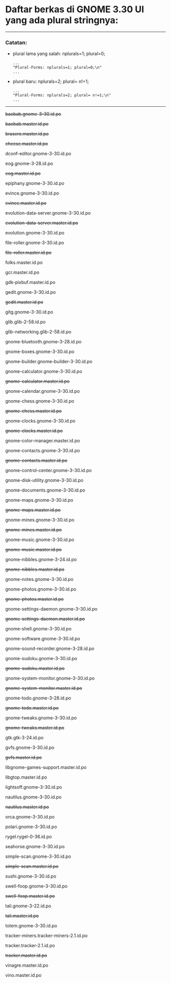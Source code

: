 # Daftar berkas di GNOME 3.30 UI yang ada plural stringnya:

___
### Catatan:

* plural lama yang salah: nplurals=1; plural=0;

	```
	...
	"Plural-Forms: nplurals=1; plural=0;\n"
	...
	```

* plural baru: nplurals=2; plural= n!=1;

	```
	...
	"Plural-Forms: nplurals=2; plural= n!=1;\n"
	...
	```

___

~~baobab.gnome-3-30.id.po~~

~~baobab.master.id.po~~

~~brasero.master.id.po~~

~~cheese.master.id.po~~

dconf-editor.gnome-3-30.id.po

eog.gnome-3-28.id.po

~~eog.master.id.po~~

epiphany.gnome-3-30.id.po

evince.gnome-3-30.id.po

~~evince.master.id.po~~

evolution-data-server.gnome-3-30.id.po

~~evolution-data-server.master.id.po~~

evolution.gnome-3-30.id.po

file-roller.gnome-3-30.id.po

~~file-roller.master.id.po~~

folks.master.id.po

gcr.master.id.po

gdk-pixbuf.master.id.po

gedit.gnome-3-30.id.po

~~gedit.master.id.po~~

gitg.gnome-3-30.id.po

glib.glib-2-58.id.po

glib-networking.glib-2-58.id.po

gnome-bluetooth.gnome-3-28.id.po

gnome-boxes.gnome-3-30.id.po

gnome-builder.gnome-builder-3-30.id.po

gnome-calculator.gnome-3-30.id.po

~~gnome-calculator.master.id.po~~

gnome-calendar.gnome-3-30.id.po

gnome-chess.gnome-3-30.id.po

~~gnome-chess.master.id.po~~

gnome-clocks.gnome-3-30.id.po

~~gnome-clocks.master.id.po~~

gnome-color-manager.master.id.po

gnome-contacts.gnome-3-30.id.po

~~gnome-contacts.master.id.po~~

gnome-control-center.gnome-3-30.id.po

gnome-disk-utility.gnome-3-30.id.po

gnome-documents.gnome-3-30.id.po

gnome-maps.gnome-3-30.id.po

~~gnome-maps.master.id.po~~

gnome-mines.gnome-3-30.id.po

~~gnome-mines.master.id.po~~

gnome-music.gnome-3-30.id.po

~~gnome-music.master.id.po~~

gnome-nibbles.gnome-3-24.id.po

~~gnome-nibbles.master.id.po~~

gnome-notes.gnome-3-30.id.po

gnome-photos.gnome-3-30.id.po

~~gnome-photos.master.id.po~~

gnome-settings-daemon.gnome-3-30.id.po

~~gnome-settings-daemon.master.id.po~~

gnome-shell.gnome-3-30.id.po

gnome-software.gnome-3-30.id.po

gnome-sound-recorder.gnome-3-28.id.po

gnome-sudoku.gnome-3-30.id.po

~~gnome-sudoku.master.id.po~~

gnome-system-monitor.gnome-3-30.id.po

~~gnome-system-monitor.master.id.po~~

gnome-todo.gnome-3-28.id.po

~~gnome-todo.master.id.po~~

gnome-tweaks.gnome-3-30.id.po

~~gnome-tweaks.master.id.po~~

gtk.gtk-3-24.id.po

gvfs.gnome-3-30.id.po

~~gvfs.master.id.po~~

libgnome-games-support.master.id.po

libgtop.master.id.po

lightsoff.gnome-3-30.id.po

nautilus.gnome-3-30.id.po

~~nautilus.master.id.po~~

orca.gnome-3-30.id.po

polari.gnome-3-30.id.po

rygel.rygel-0-36.id.po

seahorse.gnome-3-30.id.po

simple-scan.gnome-3-30.id.po

~~simple-scan.master.id.po~~

sushi.gnome-3-30.id.po

swell-foop.gnome-3-30.id.po

~~swell-foop.master.id.po~~

tali.gnome-3-22.id.po

~~tali.master.id.po~~

totem.gnome-3-30.id.po

tracker-miners.tracker-miners-2.1.id.po

tracker.tracker-2.1.id.po

~~tracker.master.id.po~~

vinagre.master.id.po

vino.master.id.po
